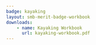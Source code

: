 ```yaml
---
badge: kayaking
layout: smb-merit-badge-workbook
downloads:
    - name: Kayaking Workbook
      url: kayaking-workbook.pdf
---
```

